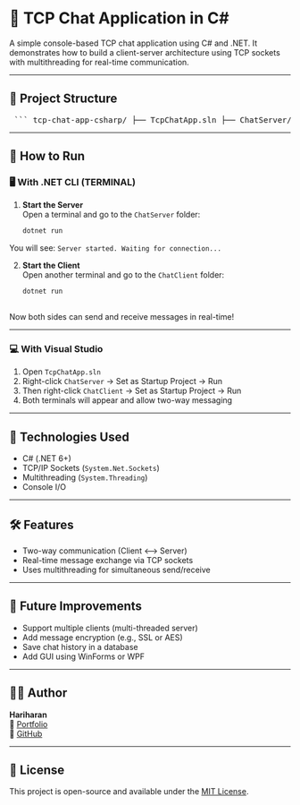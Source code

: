 # 🧠 TCP Chat Application in C#

A simple console-based TCP chat application using C# and .NET. It demonstrates how to build a client-server architecture using TCP sockets with multithreading for real-time communication.

---

## 📁 Project Structure

<pre> ``` tcp-chat-app-csharp/ ├── TcpChatApp.sln ├── ChatServer/ │ ├── ChatServer.cs │ └── ChatServer.csproj └── ChatClient/ ├── ChatClient.cs └── ChatClient.csproj ``` </pre>

---

## 🚀 How to Run

### 🖥️ With .NET CLI (TERMINAL)

1. **Start the Server**  
   Open a terminal and go to the `ChatServer` folder:
   ```bash
   dotnet run

You will see: `Server started. Waiting for connection...`

2. **Start the Client**  
   Open another terminal and go to the `ChatClient` folder:
   ```bash
   dotnet run
 	
Now both sides can send and receive messages in real-time!

---

### 💻 With Visual Studio

1. Open `TcpChatApp.sln`
2. Right-click `ChatServer` → Set as Startup Project → Run
3. Then right-click `ChatClient` → Set as Startup Project → Run
4. Both terminals will appear and allow two-way messaging

---

## 🔧 Technologies Used

- C# (.NET 6+)
- TCP/IP Sockets (`System.Net.Sockets`)
- Multithreading (`System.Threading`)
- Console I/O

---

## 🛠 Features

- Two-way communication (Client <--> Server)
- Real-time message exchange via TCP sockets
- Uses multithreading for simultaneous send/receive

---

## 🔐 Future Improvements

- Support multiple clients (multi-threaded server)
- Add message encryption (e.g., SSL or AES)
- Save chat history in a database
- Add GUI using WinForms or WPF

---

## 🧑‍💻 Author

**Hariharan**  
🔗 [Portfolio](https://harixh-dev.github.io/portfolio)  
🔗 [GitHub](https://github.com/harixh-dev)

---

## 📄 License

This project is open-source and available under the [MIT License](LICENSE).


